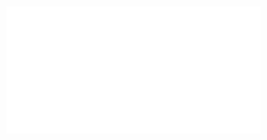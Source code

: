 <!-- ### Hi there 👋 -->

<!-- [![Header](https://raw.githubusercontent.com/tusharpandey13/tusharpandey13/master/header.svg)](https://github.com/tusharpandey13/tusharpandey13) -->

<img src="./header.svg">

<!--
**tusharpandey13/tusharpandey13** is a ✨ _special_ ✨ repository because its `README.md` (this file) appears on your GitHub profile.

Here are some ideas to get you started:

- 🔭 I’m currently working on ...
- 🌱 I’m currently learning ...
- 👯 I’m looking to collaborate on ...
- 🤔 I’m looking for help with ...
- 💬 Ask me about ...
- 📫 How to reach me: ...
- 😄 Pronouns: ...
- ⚡ Fun fact: ...
-->
